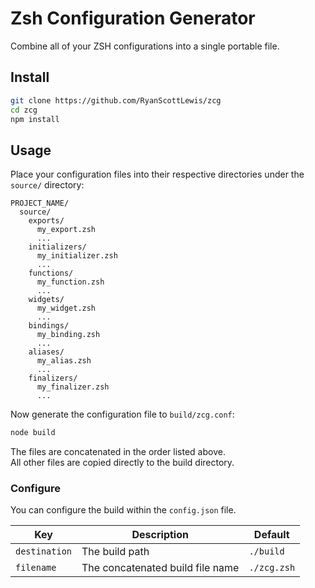 # Zsh Configuration Generator

Combine all of your ZSH configurations into a single portable file.

## Install

```sh
git clone https://github.com/RyanScottLewis/zcg
cd zcg
npm install
```

## Usage

Place your configuration files into their respective directories under the `source/` directory:

```
PROJECT_NAME/
  source/
    exports/
      my_export.zsh
      ...
    initializers/
      my_initializer.zsh
      ...
    functions/
      my_function.zsh
      ...
    widgets/
      my_widget.zsh
      ...
    bindings/
      my_binding.zsh
      ...
    aliases/
      my_alias.zsh
      ...
    finalizers/
      my_finalizer.zsh
      ...
```

Now generate the configuration file to `build/zcg.conf`:

```sh
node build
```

The files are concatenated in the order listed above.  
All other files are copied directly to the build directory.

### Configure

You can configure the build within the `config.json` file.

| Key           | Description                      | Default     |
|---------------|----------------------------------|-------------|
| `destination` | The build path                   | `./build`   |
| `filename`    | The concatenated build file name | `./zcg.zsh` |
